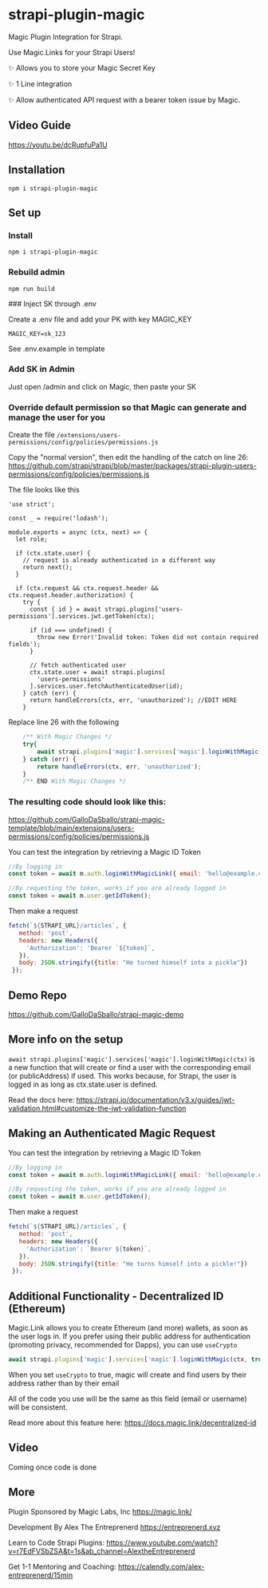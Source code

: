 # strapi-plugin-magic

Magic Plugin Integration for Strapi.

Use Magic.Links for your Strapi Users!

✨ Allows you to store your Magic Secret Key

✨ 1 Line integration 

✨ Allow authenticated API request with a bearer token issue by Magic.

## Video Guide
https://youtu.be/dcRupfuPa1U

## Installation
``` 
npm i strapi-plugin-magic
```

## Set up

### Install
``` 
npm i strapi-plugin-magic
```

### Rebuild admin
```
npm run build
```

### Inject SK through .env

Create a .env file and add your PK with key MAGIC_KEY

```
MAGIC_KEY=sk_123
```


See .env.example in template

### Add SK in Admin
Just open /admin and click on Magic, then paste your SK

### Override default permission so that Magic can generate and manage the user for you
Create the file 
`/extensions/users-permissions/config/policies/permissions.js`

Copy the "normal version", then edit the handling of the catch on line 26: 
https://github.com/strapi/strapi/blob/master/packages/strapi-plugin-users-permissions/config/policies/permissions.js

The file looks like this
```
'use strict';

const _ = require('lodash');

module.exports = async (ctx, next) => {
  let role;

  if (ctx.state.user) {
    // request is already authenticated in a different way
    return next();
  }

  if (ctx.request && ctx.request.header && ctx.request.header.authorization) {
    try {
      const { id } = await strapi.plugins['users-permissions'].services.jwt.getToken(ctx);

      if (id === undefined) {
        throw new Error('Invalid token: Token did not contain required fields');
      }

      // fetch authenticated user
      ctx.state.user = await strapi.plugins[
        'users-permissions'
      ].services.user.fetchAuthenticatedUser(id);
    } catch (err) {
      return handleErrors(ctx, err, 'unauthorized'); //EDIT HERE
    }
```

Replace line 26 with the following
```javascript
    /** With Magic Changes */
    try{
        await strapi.plugins['magic'].services['magic'].loginWithMagic(ctx)
    } catch (err) {
        return handleErrors(ctx, err, 'unauthorized');
    }
    /** END With Magic Changes */
```

### The resulting code should look like this:

https://github.com/GalloDaSballo/strapi-magic-template/blob/main/extensions/users-permissions/config/policies/permissions.js


You can test the integration by retrieving a Magic ID Token
```javascript
//By logging in
const token = await m.auth.loginWithMagicLink({ email: 'hello@example.com' });

//By requesting the token, works if you are already logged in
const token = await m.user.getIdToken();
```

Then make a request
```javascript
fetch(`${STRAPI_URL}/articles`, { 
   method: 'post', 
   headers: new Headers({
     'Authorization': 'Bearer `${token}`, 
   }), 
   body: JSON.stringify({title: "He turned himself into a pickle"})
 });
```

## Demo Repo
https://github.com/GalloDaSballo/strapi-magic-demo

## More info on the setup
`await strapi.plugins['magic'].services['magic'].loginWithMagic(ctx)` is a new function that will create or find a user with the corresponding email (or publicAddress) if used.
This works because, for Strapi, the user is logged in as long as ctx.state.user is defined.

Read the docs here:
https://strapi.io/documentation/v3.x/guides/jwt-validation.html#customize-the-jwt-validation-function

## Making an Authenticated Magic Request
You can test the integration by retrieving a Magic ID Token
```javascript
//By logging in
const token = await m.auth.loginWithMagicLink({ email: 'hello@example.com' });

//By requesting the token, works if you are already logged in
const token = await m.user.getIdToken();
```

Then make a request
```javascript
fetch(`${STRAPI_URL}/articles`, { 
   method: 'post', 
   headers: new Headers({
     'Authorization': `Bearer ${token}`, 
   }), 
   body: JSON.stringify({title: "He turns himself into a pickle!"})
 });
```

## Additional Functionality - Decentralized ID (Ethereum)
Magic.Link allows you to create Ethereum (and more) wallets, as soon as the user logs in.
If you prefer using their public address for authentication (promoting privacy, recommended for Dapps), you can use `useCrypto`
```javascript
await strapi.plugins['magic'].services['magic'].loginWithMagic(ctx, true) //Second parameter, called, useCrypto
```

When you set `useCrypto` to true, magic will create and find users by their address rather than by their email

All of the code you use will be the same as this field (email or username) will be consistent.

Read more about this feature here:
https://docs.magic.link/decentralized-id

## Video
Coming once code is done

## More
Plugin Sponsored by Magic Labs, Inc
https://magic.link/

Development By Alex The Entreprenerd
https://entreprenerd.xyz

Learn to Code Strapi Plugins:
https://www.youtube.com/watch?v=r7EdFVSbZSA&t=1s&ab_channel=AlextheEntreprenerd

Get 1-1 Mentoring and Coaching:
https://calendly.com/alex-entreprenerd/15min
